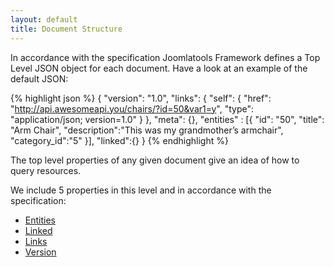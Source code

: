 ```yaml
---
layout: default
title: Document Structure
---
```


In accordance with the specification Joomlatools Framework defines a Top Level JSON object for each document. Have a look at an example of the default JSON:

{% highlight json %}
{
    "version": "1.0",
    "links": {
        "self": {
            "href": "http://api.awesomeapi.you/chairs/?id=50&var1=y",
            "type": "application/json; version=1.0"
        }
    },
    "meta": {},
    "entities" : [{
        "id": "50",
        "title": "Arm Chair",
        "description":"This was my grandmother’s armchair",
        "category_id":"5"
    }],
    "linked":{}
}
{% endhighlight %}

The top level properties of any given document give an idea of how to query resources.

We include 5 properties in this level and in accordance with the specification:

* [Entities](document-structure/entities.html)
* [Linked](document-structure/linked.html)
* [Links](document-structure/links.html)
* [Version](document-structure/version.html)